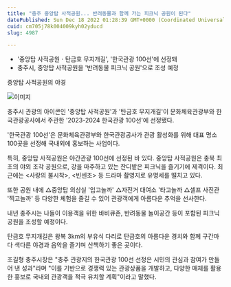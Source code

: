 ```yaml
---
title: "충주 중앙탑 사적공원... 반려동물과 함께 가는 피크닉 공원이 된다"
datePublished: Sun Dec 18 2022 01:28:39 GMT+0000 (Coordinated Universal Time)
cuid: cm705j78k004009kyh02yducd
slug: 4987

---
```



- '중앙탑 사적공원ㆍ탄금호 무지개길', '한국관광 100선'에 선정돼
- 충주시, 중앙탑 사적공원을 '반려동물 피크닉 공원'으로 조성 예정

중앙탑 사적공원의 야경

![이미지](https://cdn.hashnode.com/res/hashnode/image/upload/v1739258378900/ac24b9d2-6b91-4aa9-a318-c9cf462303c5.jpeg)

충주시 관광의 아이콘인 '중앙탑 사적공원'과 '탄금호 무지개길'이 문화체육관광부와 한국관광공사에서 주관한 '2023-2024 한국관광 100선'에 선정됐다.

'한국관광 100선'은 문화체육관광부와 한국관광공사가 관광 활성화를 위해 대표 명소 100곳을 선정해 국내외에 홍보하는 사업이다.

특히, 중앙탑 사적공원은 야간관광 100선에 선정된 바 있다. 중앙탑 사적공원은 충북 최초의 야외 조각 공원으로, 강을 마주하고 있는 잔디밭은 피크닉을 즐기기에 제격이다. 최근에는 <사랑의 불시착>, <빈센조> 등 드라마 촬영지로 유명세를 떨치고 있다.

또한 공원 내에 △중앙탑 의상실 '입고놀까' △자전거 대여소 '타고놀까 △셀프 사진관 '찍고놀까' 등 다양한 체험을 즐길 수 있어 관광객에게 아름다운 추억을 선사한다.

내년 충주시는 나들이 이용객을 위한 바비큐존, 반려동물 놀이공간 등이 포함된 피크닉 공원을 조성할 예정이다.

탄금호 무지개길은 왕복 3km의 부유식 다리로 탄금호의 아름다운 경치와 함께 구간마다 색다른 야경과 음악을 즐기며 산책하기 좋은 곳이다.

조길형 충주시장은 "충주 관광지의 한국관광 100선 선정은 시민의 관심과 참여가 만들어 낸 성과"라며 "이를 기반으로 경쟁력 있는 관광상품을 개발하고, 다양한 매체를 활용한 홍보로 국내외 관광객을 적극 유치할 계획"이라고 말했다.